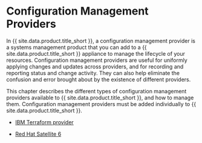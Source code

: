 # Configuration Management Providers

In {{ site.data.product.title_short }}, a configuration management provider is a
systems management product that you can add to a {{ site.data.product.title_short }}
appliance to manage the lifecycle of your resources. Configuration
management providers are useful for uniformly applying changes and
updates across providers, and for recording and reporting status and
change activity. They can also help eliminate the confusion and error
brought about by the existence of different providers.

This chapter describes the different types of configuration management
providers available to {{ site.data.product.title_short }}, and how to manage them.
Configuration management providers must be added individually to
{{ site.data.product.title_short }}.

* [IBM Terraform provider](./configuration_management_providers/ibm_terraform_provider.html)

* [Red Hat Satellite 6](./configuration_management_providers/red_hat_satellite_6.html)
